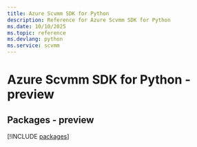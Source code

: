 ```yaml
---
title: Azure Scvmm SDK for Python
description: Reference for Azure Scvmm SDK for Python
ms.date: 10/10/2025
ms.topic: reference
ms.devlang: python
ms.service: scvmm
---
```

# Azure Scvmm SDK for Python - preview
## Packages - preview
[!INCLUDE [packages](scvmm-index.md)]